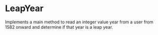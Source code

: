 # LeapYear
Implements a main method to read an integer value year from a user from 1582 onward and determine if that year is a leap year.

